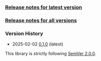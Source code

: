 ### [Release notes for latest version](latest.md)

### [Release notes for all versions](full.md)

### Version History

* 2025-02-02 [0.1.0](0.1.0.md) (latest)


This library is strictly following [SemVer 2.0.0](https://semver.org/spec/v2.0.0.html).